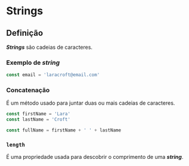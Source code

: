 # Strings

## Definição

***Strings*** são cadeias de caracteres.

### Exemplo de ***string***

```jsx
const email = 'laracroft@email.com'
```

### Concatenação

É um método usado para juntar duas ou mais cadeias de caracteres.

```jsx
const firstName = 'Lara'
const lastName = 'Croft'

const fullName = firstName + ' ' + lastName
```

### `length`

É uma propriedade usada para descobrir o comprimento de uma ***string***.